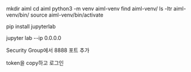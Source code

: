 mkdir aiml
cd aiml
python3 -m venv aiml-venv
find aiml-venv/
ls -ltr aiml-venv/bin/
source aiml-venv/bin/activate

pip install jupyterlab

jupyter lab --ip 0.0.0.0

Security Group에서 8888 포트 추가

token을 copy하고 로그인
